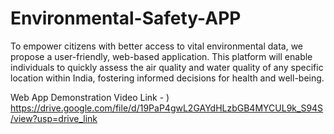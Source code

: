 # Environmental-Safety-APP
To empower citizens with better access to vital environmental data, we propose a user-friendly, web-based application. This platform will enable individuals to quickly assess the air quality and water quality of any specific location within India, fostering informed decisions for health and well-being.

Web App Demonstration Video Link - [](https://drive.google.com/file/d/19PaP4gwL2GAYdHLzbGB4MYCUL9k_S94S/view?usp=drive_link))
https://drive.google.com/file/d/19PaP4gwL2GAYdHLzbGB4MYCUL9k_S94S/view?usp=drive_link
